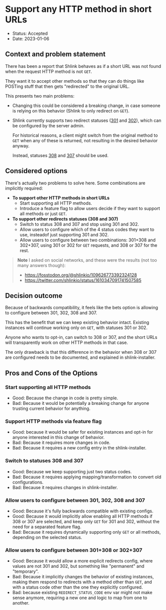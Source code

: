 # Support any HTTP method in short URLs

* Status: Accepted
* Date: 2023-01-06

## Context and problem statement

There has been a report that Shlink behaves as if a short URL was not found when the request HTTP method is not `GET`.

They want it to accept other methods so that they can do things like POSTing stuff that then gets "redirected" to the original URL.

This presents two main problems:

* Changing this could be considered a breaking change, in case someone is relying on this behavior (Shlink to only redirect on `GET`).
* Shlink currently supports two redirect statuses ([301](https://httpwg.org/specs/rfc9110.html#status.301) and [302](https://httpwg.org/specs/rfc9110.html#status.302)), which can be configured by the server admin.

  For historical reasons, a client might switch from the original method to `GET` when any of these is returned, not resulting in the desired behavior anyway.

  Instead, statuses [308](https://httpwg.org/specs/rfc9110.html#status.308) and [307](https://httpwg.org/specs/rfc9110.html#status.307) should be used.

## Considered options

There's actually two problems to solve here. Some combinations are implicitly required:

* **To support other HTTP methods in short URLs**
  * Start supporting all HTTP methods.
  * Introduce a feature flag to allow users decide if they want to support all methods or just `GET`.
* **To support other redirects statuses (308 and 307)**
  * Switch to status 308 and 307 and stop using 301 and 302.
  * Allow users to configure which of the 4 status codes they want to use, insteadof just supporting 301 and 302.
  * Allow users to configure between two combinations: 301+308 and 302+307, using 301 or 302 for `GET` requests, and 308 or 307 for the rest.

> **Note**
> I asked on social networks, and these were the results (not too many answers though):
> * https://fosstodon.org/@shlinkio/109626773392324128
> * https://twitter.com/shlinkio/status/1610347091741507585

## Decision outcome

Because of backwards compatibility, it feels like the bets option is allowing to configure between 301, 302, 308 and 307.

This has the benefit that we can keep existing behavior intact. Existing instances will continue working only on `GET`, with statuses 301 or 302.

Anyone who wants to opt-in, can switch to 308 or 307, and the short URLs will transparently work on other HTTP methods in that case.

The only drawback is that this difference in the behavior when 308 or 307 are configured needs to be documented, and explained in shlink-installer.

## Pros and Cons of the Options

### Start supporting all HTTP methods

* Good: Because the change in code is pretty simple.
* Bad: Because it would be potentially a breaking change for anyone trusting current behavior for anything.

### Support HTTP methods via feature flag

* Good: because it would be safer for existing instances and opt-in for anyone interested in this change of behavior.
* Bad: Because it requires more changes in code.
* Bad: Because it requires a new config entry in the shlink-installer.

### Switch to statuses 308 and 307

* Good: Because we keep supporting just two status codes.
* Bad: Because it requires applying mapping/transformation to convert old configurations.
* Bad: Because it requires changes in shlink-installer.

### Allow users to configure between 301, 302, 308 and 307

* Good: Because it's fully backwards compatible with existing configs.
* Good: Because it would implicitly allow enabling all HTTP methods if 308 or 307 are selected, and keep only `GET` for 301 and 302, without the need for a separated feature flag.
* Bad: Because it requires dynamically supporting only `GET` or all methods, depending on the selected status.

### Allow users to configure between 301+308 or 302+307

* Good: Because it would allow a more explicit redirects config, where values are not 301 and 302, but something like "permanent" and "temporary".
* Bad: Because it implicitly changes the behavior of existing instances, making them respond to redirects with a method other than `GET`, and with a status code other than the one they explicitly configured.
* Bad: because existing `REDIRECT_STATUS_CODE` env var might not make sense anymore, requiring a new one and logic to map from one to another.
